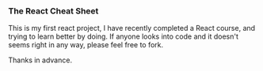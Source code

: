 ### The React Cheat Sheet

This is my first react project, I have recently completed a React course, and trying to learn better by doing. If anyone looks into code and it doesn't seems right in any way, please feel free to fork.

Thanks in advance.